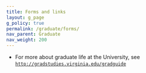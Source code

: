 ```yaml
---
title: Forms and links
layout: g_page
g_policy: true
permalink: /graduate/forms/
nav_parent: Graduate
nav_weight: 200
---
```


- For more about graduate life at the University, see [`http://gradstudies.virginia.edu/gradguide`](http://gradstudies.virginia.edu/gradguide)
